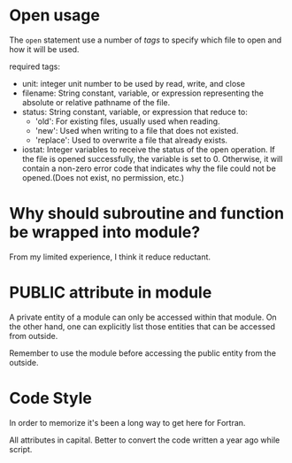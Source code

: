 # Open usage
The `open` statement use a number of *tags* to specify which file to open and how it will be used.

required tags:

* unit: integer unit number to be used by read, write, and close
* filename: String constant, variable, or expression representing the absolute or relative pathname of the file.
* status: String constant, variable, or expression that reduce to:
   * 'old': For existing files, usually used when reading.
   * 'new': Used when writing to a file that does not existed.
   * 'replace': Used to overwrite a file that already exists.
* iostat: Integer variables to receive the status of the open operation. If the file is opened successfully, the variable is set to 0. Otherwise, it will contain a non-zero error code that indicates why the file could not be opened.(Does not exist, no permission, etc.)

#  Why should subroutine and function be wrapped into module?
From my limited experience, I think it reduce reductant.

# PUBLIC attribute in module
A private entity of a module can only be accessed within that module. On the
other hand, one can explicitly list those entities that can be accessed
from outside.

Remember to use the module before accessing the public entity from the outside.

# Code Style
In order to memorize it's been a long way to get here for Fortran.

All attributes in capital. Better to convert the code written a year ago while
script. 
